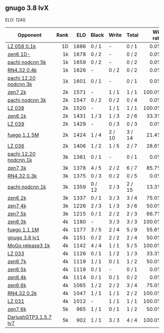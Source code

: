 ## gnugo 3.8 lvX ##

ELO: 1240

Opponent | Rank | ELO | Black | Write | Total | Win rate
---------|-----:|----:|-------|-------|-------|-------:
[LZ 058 0.1k](LZ%20058%200.1k.md) | 1D | 1886 | 0 / 1 | - | 0 / 1 | 0.0%
[zen6 1D-](zen6%201D-.md) | 1k | 1678 | 0 / 2 | - | 0 / 2 | 0.0%
[pachi nodcnn 5k](pachi%20nodcnn%205k.md) | 1k | 1659 | 0 / 2 | - | 0 / 2 | 0.0%
[RN4.32 0.4k](RN4.32%200.4k.md) | 1k | 1626 | - | 0 / 2 | 0 / 2 | 0.0%
[pachi 12.20 nodcnn 3k](pachi%2012.20%20nodcnn%203k.md) | 1k | 1601 | 0 / 1 | - | 0 / 1 | 0.0%
[zen7 2k](zen7%202k.md) | 2k | 1571 | - | 1 / 1 | 1 / 1 | 100.0%
[pachi nodcnn 3k](pachi%20nodcnn%203k.md) | 2k | 1547 | 0 / 2 | 0 / 2 | 0 / 4 | 0.0%
[LZ 038](LZ%20038.md) | 2k | 1520 | - | 1 / 1 | 1 / 1 | 100.0%
[zen6 1k](zen6%201k.md) | 2k | 1431 | 1 / 3 | 1 / 3 | 2 / 6 | 33.3%
[LZ 039](LZ%20039.md) | 2k | 1429 | - | 0 / 3 | 0 / 3 | 0.0%
[fuego 1.1 5M](fuego%201.1%205M.md) | 2k | 1424 | 1 / 4 | 2 / 10 | 3 / 14 | 21.4%
[LZ 036](LZ%20036.md) | 2k | 1406 | 1 / 2 | 1 / 5 | 2 / 7 | 28.6%
[pachi 12.20 nodcnn 1k](pachi%2012.20%20nodcnn%201k.md) | 3k | 1381 | 0 / 1 | - | 0 / 1 | 0.0%
[zen7 3k](zen7%203k.md) | 3k | 1378 | 4 / 5 | 2 / 2 | 6 / 7 | 85.7%
[RN4.32 0.3k](RN4.32%200.3k.md) | 3k | 1375 | 0 / 3 | 0 / 2 | 0 / 5 | 0.0%
[pachi nodcnn 1k](pachi%20nodcnn%201k.md) | 3k | 1359 | 0 / 12 | 2 / 3 | 2 / 15 | 13.3%
[zen6 2k](zen6%202k.md) | 3k | 1337 | 0 / 1 | 3 / 3 | 3 / 4 | 75.0%
[zen7 4k](zen7%204k.md) | 3k | 1226 | 2 / 3 | 1 / 3 | 3 / 6 | 50.0%
[zen7 5k](zen7%205k.md) | 3k | 1215 | 0 / 1 | 2 / 2 | 2 / 3 | 66.7%
[zen6 3k](zen6%203k.md) | 4k | 1180 | - | 3 / 3 | 3 / 3 | 100.0%
[fuego 1.1 1M](fuego%201.1%201M.md) | 4k | 1177 | 3 / 5 | 2 / 4 | 5 / 9 | 55.6%
[gnugo 3.8 lv1](gnugo%203.8%20lv1.md) | 4k | 1151 | 0 / 2 | 2 / 2 | 2 / 4 | 50.0%
[MoGo release3 1k](MoGo%20release3%201k.md) | 4k | 1142 | 4 / 4 | 1 / 1 | 5 / 5 | 100.0%
[LZ 033](LZ%20033.md) | 4k | 1126 | 0 / 1 | 1 / 2 | 1 / 3 | 33.3%
[zen6 7k](zen6%207k.md) | 4k | 1119 | 1 / 1 | 0 / 1 | 1 / 2 | 50.0%
[zen6 5k](zen6%205k.md) | 4k | 1118 | 0 / 1 | - | 0 / 1 | 0.0%
[zen6 4k](zen6%204k.md) | 4k | 1114 | 0 / 1 | 0 / 1 | 0 / 2 | 0.0%
[zen6 6k](zen6%206k.md) | 4k | 1065 | 1 / 2 | 2 / 2 | 3 / 4 | 75.0%
[RN4.32 0.2k](RN4.32%200.2k.md) | 4k | 1047 | 1 / 1 | 1 / 1 | 2 / 2 | 100.0%
[LZ 031](LZ%20031.md) | 4k | 1012 | - | 1 / 1 | 1 / 1 | 100.0%
[zen7 6k](zen7%206k.md) | 5k | 965 | 1 / 1 | 0 / 1 | 1 / 2 | 50.0%
[DariushGTP3.1.5.7 lv7](DariushGTP3.1.5.7%20lv7.md) | 5k | 902 | 1 / 1 | 3 / 3 | 4 / 4 | 100.0%
